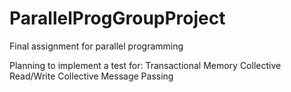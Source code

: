 ParallelProgGroupProject
========================

Final assignment for parallel programming

Planning to implement a test for:
Transactional Memory
Collective Read/Write
Collective Message Passing
